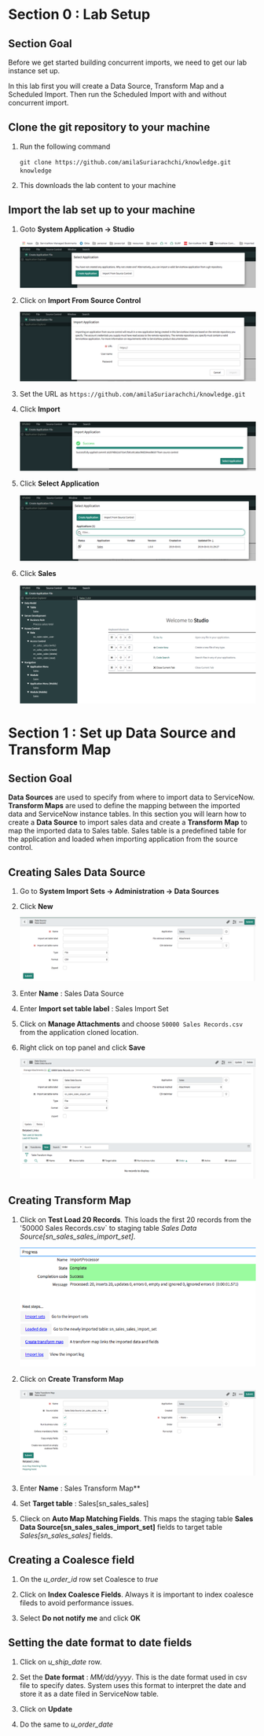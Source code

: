 # Section 0 : Lab Setup
## Section Goal

Before we get started building concurrent imports, we need to get our lab instance set up.

In this lab first you will create a Data Source, Transform Map and a Scheduled Import. Then run the Scheduled Import with and without concurrent import. 

## Clone the git repository to your machine

1. Run the following command

    `git clone https://github.com/amilaSuriarachchi/knowledge.git knowledge`

2. This downloads the lab content to your machine

## Import the lab set up to your machine

1. Goto **System Application -> Studio**

    ![](./images/section0/studio_initial.png)

2. Click on **Import From Source Control**
 
    ![](./images/section0/import_application.png)

3. Set the URL as `https://github.com/amilaSuriarachchi/knowledge.git`

4. Click **Import**

    ![](./images/section0/import_application_sucess.png)

5. Click **Select Application**

    ![](./images/section0/select_application.png)

6. Click **Sales**

    ![](./images/section0/sales.png)

# Section 1 : Set up **Data Source** and **Transform Map**

## Section Goal

**Data Sources** are used to specify from where to import data to ServiceNow. **Transform Maps** are used to define the mapping between the imported data and ServiceNow instance tables. In this section you will learn how to create a **Data Source** to import sales data and create a **Transform Map** to map the imported data to Sales table. Sales table is a predefined table for the application and loaded when importing application from the source control.

## Creating **Sales Data Source**

1. Go to **System Import Sets -> Administration -> Data Sources**

2. Click **New**

    ![](./images/section1/data_source_new.png)

3. Enter **Name** : Sales Data Source

4. Enter **Import set table label** : Sales Import Set

5. Click on **Manage Attachments** and choose `50000 Sales Records.csv` from the application cloned location.

6. Right click on top panel and click **Save**

    ![](./images/section1/data_source.png)

## Creating **Transform Map**

1. Click on **Test Load 20 Records**. This loads the first 20 records from the '50000 Sales Records.csv` to staging table *Sales Data Source[sn_sales_sales_import_set]*.

    ![](./images/section1/progress.png)

2. Click on **Create Transform Map**

    ![](./images/section1/transform_map_new.png)

3. Enter **Name** : Sales Transform Map**

4. Set **Target table** : Sales[sn_sales_sales]

5. Clieck on **Auto Map Matching Fields**. This maps the staging table **Sales Data Source[sn_sales_sales_import_set]** fields to target table *Sales[sn_sales_sales]* fields.

## Creating a **Coalesce** field

1. On the *u_order_id* row set Coalesce to *true*

2. Click on  **Index Coalesce Fields**. Always it is important to index coalesce fileds to avoid performance issues.

3. Select **Do not notify me** and click **OK**

## Setting the date format to date fields

1. Click on *u_ship_date* row.

2. Set the **Date format** : *MM/dd/yyyy*. This is the date format used in csv file to specify dates. System uses this format to interpret the date and store it as a date filed in ServiceNow table.

3. Click on **Update**

4. Do the same to *u_order_date*


